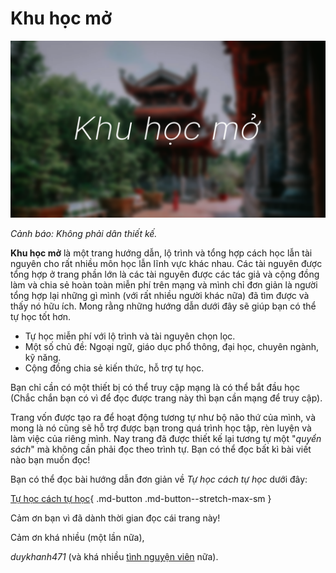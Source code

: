 # Khu học mở

![](assets/cover.png)

*Cảnh báo: Không phải dân thiết kế.*

**Khu học mở** là một trang hướng dẫn, lộ trình và tổng hợp cách học lẫn tài nguyên cho rất nhiều môn học lẫn lĩnh vực khác nhau. Các tài nguyên được tổng hợp ở trang phần lớn là các tài nguyên được các tác giả và cộng đồng làm và chia sẻ hoàn toàn miễn phí trên mạng và mình chỉ đơn giản là người tổng hợp lại những gì mình (với rất nhiều người khác nữa) đã tìm được và thấy nó hữu ích. Mong rằng những hướng dẫn dưới đây sẽ giúp bạn có thể tự học tốt hơn.

* Tự học miễn phí với lộ trình và tài nguyên chọn lọc.
* Một số chủ đề: Ngoại ngữ, giáo dục phổ thông, đại học, chuyên ngành, kỹ năng.
* Cộng đồng chia sẻ kiến thức, hỗ trợ tự học.

Bạn chỉ cần có một thiết bị có thể truy cập mạng là có thể bắt đầu học (Chắc chắn bạn có vì để đọc được trang này thì bạn cần mạng để truy cập).

Trang vốn được tạo ra để hoạt động tương tự như bộ não thứ của mình, và mong là nó cũng sẽ hỗ trợ được bạn trong quá trình học tập, rèn luyện và làm việc của riêng mình. Nay trang đã được thiết kế lại tương tự một "*quyển sách*" mà không cần phải đọc theo trình tự. Bạn có thể đọc bất kì bài viết nào bạn muốn đọc!

Bạn có thể đọc bài hướng dẫn đơn giản về *Tự học cách tự học* dưới đây:

[Tự học cách tự học](huong-dan/tu-hoc.md){ .md-button .md-button--stretch-max-sm }

Cảm ơn bạn vì đã dành thời gian đọc cái trang này! 

Cảm ơn khá nhiều (một lần nữa),

*duykhanh471* (và khá nhiều [tình nguyện viên](contributors.md) nữa).

